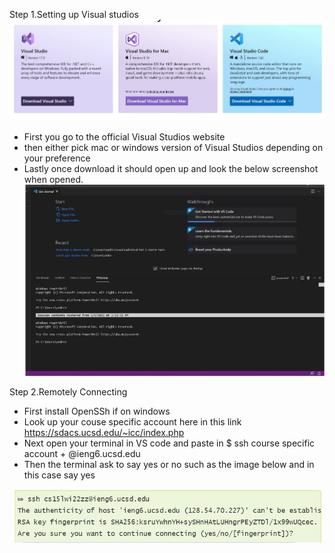 Step 1.Setting up Visual studios
![alt text](bbb.JPG)
* First you go to the official Visual Studios website 
* then either pick mac or windows version of Visual Studios depending on your preference
* Lastly once download it should open up and look the below screenshot when opened.
![alt text](ddd.JPG)

Step 2.Remotely Connecting
* First install OpenSSh if on windows
* Look up your couse specific account here in this link https://sdacs.ucsd.edu/~icc/index.php 
* Next open your terminal in VS code and paste in $ ssh course specific account + @ieng6.ucsd.edu
* Then the terminal ask to say yes or no such as the image below and in this case say yes

![alt text](ghgfhgf.JPG)
